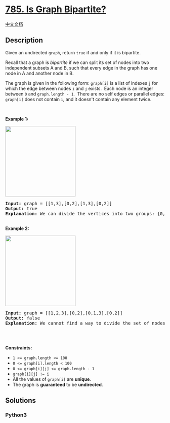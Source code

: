 # [785. Is Graph Bipartite?](https://leetcode.com/problems/is-graph-bipartite)

[中文文档](/leetcode/0700-0799/0785.Is%20Graph%20Bipartite%3F/README.md)

## Description

<p>Given an undirected <code>graph</code>, return <code>true</code> if and only if it is bipartite.</p>

<p>Recall that a graph is <em>bipartite</em> if we can split its set of nodes into two independent subsets A and B, such that every edge in the graph has one node in A and another node in B.</p>

<p>The graph is given in the following form: <code>graph[i]</code> is a list of indexes <code>j</code> for which the edge between nodes <code>i</code> and <code>j</code> exists.&nbsp; Each node is an integer between <code>0</code> and <code>graph.length - 1</code>.&nbsp; There are no self edges or parallel edges: <code>graph[i]</code> does not contain <code>i</code>, and it doesn&#39;t contain any element twice.</p>

<p>&nbsp;</p>
<p><strong>Example 1:</strong></p>
<img alt="" src="https://assets.leetcode.com/uploads/2020/10/21/bi1.jpg" style="width: 222px; height: 222px;" />
<pre>
<strong>Input:</strong> graph = [[1,3],[0,2],[1,3],[0,2]]
<strong>Output:</strong> true
<strong>Explanation:</strong> We can divide the vertices into two groups: {0, 2} and {1, 3}.

</pre>

<p><strong>Example 2:</strong></p>
<img alt="" src="https://assets.leetcode.com/uploads/2020/10/21/bi2.jpg" style="width: 222px; height: 222px;" />
<pre>
<strong>Input:</strong> graph = [[1,2,3],[0,2],[0,1,3],[0,2]]
<strong>Output:</strong> false
<strong>Explanation:</strong> We cannot find a way to divide the set of nodes into two independent subsets.

</pre>

<p>&nbsp;</p>
<p><strong>Constraints:</strong></p>

<ul>
	<li><code>1 &lt;= graph.length &lt;= 100</code></li>
	<li><code>0 &lt;= graph[i].length &lt; 100</code></li>
	<li><code>0 &lt;= graph[i][j] &lt;= graph.length - 1</code></li>
	<li><code>graph[i][j] != i</code></li>
	<li>All the values of <code>graph[i]</code> are <strong>unique</strong>.</li>
	<li>The graph is <strong>guaranteed</strong> to be <strong>undirected</strong>.&nbsp;</li>
</ul>


## Solutions

<!-- tabs:start -->

### **Python3**

```python

```

<!-- tabs:end -->
